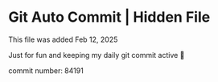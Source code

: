 # Git Auto Commit | Hidden File

This file was added Feb 12, 2025

Just for fun and keeping my daily git commit active 🤪

commit number: 84191
